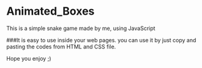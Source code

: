 # Animated_Boxes
This is a simple snake game made by me, using JavaScript

###It is easy to use inside your web pages.
you can use it by just copy and pasting the codes from HTML and CSS file.

Hope you enjoy ;)
